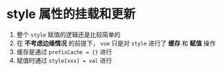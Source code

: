 # style 属性的挂载和更新

1. 整个 `style` 赋值的逻辑还是比较简单的
2. 在 **不考虑边缘情况** 的前提下， `vue` 只是对 `style` 进行了 **缓存** 和 **赋值** 操作
3. 缓存是通过 `prefixCache = {}` 进行
4. 赋值时通过 `style[xxx] = val` 进行
